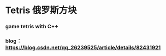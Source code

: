 # Tetris 俄罗斯方块
### game tetris with C++
### blog：https://blog.csdn.net/qq_26239525/article/details/82431921

